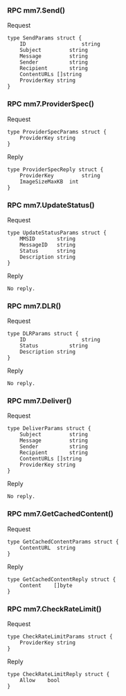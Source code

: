 ### RPC mm7.Send()

Request

```
type SendParams struct {
	ID					string
	Subject 		string
	Message 		string
	Sender			string
	Recipient		string
	ContentURLs	[]string
	ProviderKey	string
}
```

### RPC mm7.ProviderSpec()

Request

```
type ProviderSpecParams struct {
	ProviderKey	string
}
```

Reply

```
type ProviderSpecReply struct {
	ProviderKey			string
	ImageSizeMaxKB	int
}
```

### RPC mm7.UpdateStatus()

Request

```
type UpdateStatusParams struct {
	MMSID       string
	MessageID   string
	Status      string
	Description string
}
```

Reply

```
No reply.
```

### RPC mm7.DLR()

Request

```
type DLRParams struct {
	ID 					string
	Status			string
	Description	string
}
```

Reply

```
No reply.
```

### RPC mm7.Deliver()

Request

```
type DeliverParams struct {
	Subject 		string
	Message 		string
	Sender			string
	Recipient		string
	ContentURLs	[]string
	ProviderKey	string
}
```

Reply

```
No reply.
```

### RPC mm7.GetCachedContent()

Request

```
type GetCachedContentParams struct {
	ContentURL	string
}
```

Reply

```
type GetCachedContentReply struct {
	Content    []byte
}
```

### RPC mm7.CheckRateLimit()

Request

```
type CheckRateLimitParams struct {
	ProviderKey	string
}
```

Reply

```
type CheckRateLimitReply struct {
	Allow    bool
}
```
